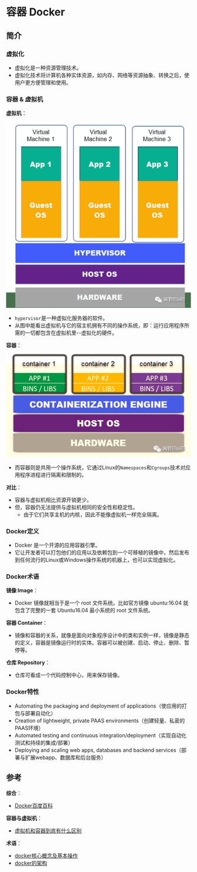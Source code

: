 # 容器 Docker

## 简介

### 虚拟化

- 虚拟化是一种资源管理技术。
- 虚拟化技术将计算机各种实体资源，如内存、网络等资源抽象、转换之后，使用户更方便管理和使用。

### 容器 & 虚拟机

**虚拟机**：

![hypervisor](../img/docker_virtual_machine.png)

- `hypervisor`是一种虚拟化服务器的软件。
- 从图中能看出虚拟机与它的宿主机拥有不同的操作系统，即：运行应用程序所需的一切都包含在虚拟机里--虚拟化的硬件。

**容器**：

![docker_container](../img/docker_container.png)

- 而容器则是共用一个操作系统，它通过Linux的`Namespaces`和`Cgroups`技术对应用程序进程进行隔离和限制的。

**对比**：

- 容器与虚拟机相比资源开销更少。
- 但，容器仍无法提供与虚拟机相同的安全性和稳定性。
  - 由于它们共享主机的内核，因此不能像虚拟机一样完全隔离。

### Docker定义

- Docker 是一个开源的应用容器引擎。
- 它让开发者可以打包他们的应用以及依赖包到一个可移植的镜像中，然后发布到任何流行的Linux或Windows操作系统的机器上，也可以实现虚拟化。

### Docker术语

**镜像 Image**：

- Docker 镜像就相当于是一个 root 文件系统。比如官方镜像 ubuntu:16.04 就包含了完整的一套 Ubuntu16.04 最小系统的 root 文件系统。

**容器 Container**：

- 镜像和容器的关系，就像是面向对象程序设计中的类和实例一样，镜像是静态的定义，容器是镜像运行时的实体。容器可以被创建、启动、停止、删除、暂停等。

**仓库 Repository**：

- 仓库可看成一个代码控制中心，用来保存镜像。

### Docker特性

- Automating the packaging and deployment of applications（使应用的打包与部署自动化）
- Creation of lightweight, private PAAS environments（创建轻量、私密的PAAS环境）
- Automated testing and continuous integration/deployment（实现自动化测试和持续的集成/部署）
- Deploying and scaling web apps, databases and backend services（部署与扩展webapp、数据库和后台服务）

## 参考

**综合**：

- [Docker百度百科](https://baike.baidu.com/item/Docker/13344470?fr=aladdin)

**容器与虚拟机**：

- [虚拟机和容器到底有什么区别](https://blog.csdn.net/kevin_tech/article/details/107194554)

**术语**：

- [docker核心概念及基本操作](https://www.cnblogs.com/whych/p/9446032.html)
- [docker的架构](https://www.runoob.com/docker/docker-architecture.html)
